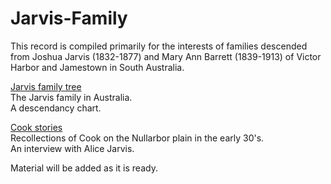 # Jarvis-Family

This record is  compiled primarily for the interests of families descended from Joshua Jarvis (1832-1877) and Mary Ann Barrett (1839-1913) of Victor Harbor and Jamestown in South Australia.

[Jarvis family tree](https://jarvis-genealogy.github.io/Jarvis-Family/)\
The Jarvis family in Australia.\
A descendancy chart.

[Cook stories](https://jarvis-genealogy.github.io/Jarvis-Family/)\
Recollections of Cook on the Nullarbor plain in the early 30's.\
An interview with Alice Jarvis.

Material will be added as it is ready.
